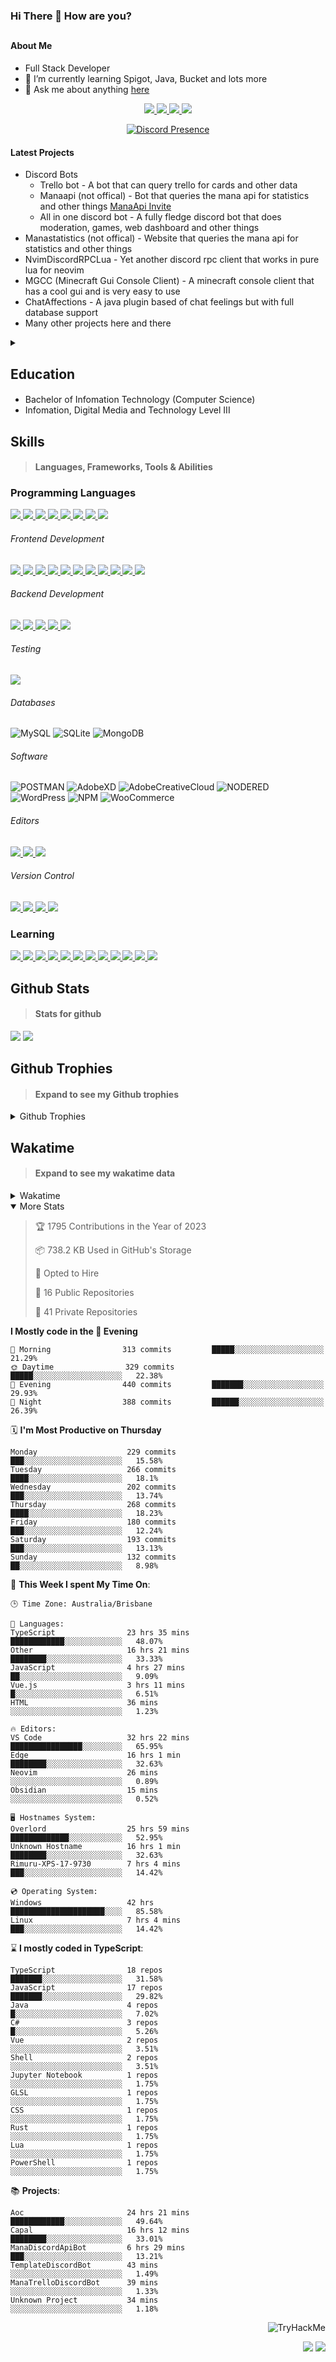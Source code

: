 ### Hi There 👋 How are you?

## <h4>About Me</h4>

- Full Stack Developer
- 🌱 I’m currently learning Spigot, Java, Bucket and lots more
- 💬 Ask me about anything [here](https://github.com/nick22985/nick22985/issues)

<p align="center">
	<a href="https://discordapp.com/users/221602145462386688">
		<img src="https://img.shields.io/badge/Discord-5865F2.svg?&style=for-the-badge&logo=Discord&logoColor=white"/>
	</a>
	<a href="https://www.youtube.com/channel/UChZvyaTJSq0PweGmTpjPjRw">
		<img src="https://img.shields.io/badge/YouTube-FF0000.svg?&style=for-the-badge&logo=YouTube&logoColor=white"/>
	</a>
	<a href="https://twitter.com/nick22985">
		<img src="https://img.shields.io/badge/Twitter-1DA1F2.svg?&style=for-the-badge&logo=Twitter&logoColor=white"/>
	</a>
	<a href="https://www.npmjs.com/~nick22985">
		<img src="https://img.shields.io/badge/npm-CB3837.svg?&style=for-the-badge&logo=NPM&logoColor=white"/>
	</a>
</p>

<p align="center">
	<a href="https://discord.com/users/221602145462386688" target="_blank" rel="nofollow">
		<img src="https://lanyard-profile-readme.vercel.app/api/221602145462386688?hideStatus=true&animated=true&hideDiscrim=true" alt="Discord Presence" align="center">
	</a>
</p>

#### Latest Projects

- Discord Bots
	- Trello bot - A bot that can query trello for cards and other data
	- Manaapi (not offical) - Bot that queries the mana api for statistics and other things [ManaApi Invite](https://discord.com/api/oauth2/authorize?client_id=701852927035310171&permissions=0&scope=bot%20applications.commands)
	- All in one discord bot - A fully fledge discord bot that does moderation, games, web dashboard and other things 
- Manastatistics (not offical) - Website that queries the mana api for statistics and other things
- NvimDiscordRPCLua - Yet another discord rpc client that works in pure lua for neovim 
- MGCC (Minecraft Gui Console Client) - A minecraft console client that has a cool gui and is very easy to use
- ChatAffections - A java plugin based of chat feelings but with full database support
- Many other projects here and there

<details>
	<summary></summary>
<p>Yes the names suck I have yet to come up with some cool names</p>
</details>


<h2>Education</h2>

> #### 
- Bachelor of Infomation Technology (Computer Science)
- Infomation, Digital Media and Technology Level III




<h2>Skills</h2>

> #### Languages, Frameworks, Tools & Abilities

<h3>Programming Languages</h3>
<a href="">
	<img src="https://img.shields.io/badge/JavaScript-323330.svg?&style=flat-square&logo=javascript&logoColor=%23F7DF1E"/>
</a>
<a href="">
	<img src="https://img.shields.io/badge/TYPESCRIPT-%23007ACC.svg?&style=flat-square&logo=typescript&logoColor=white"/>
</a>
<a href="">
	<img src="https://img.shields.io/badge/PYTHON-3776AB.svg?&style=flat-square&logo=python&logoColor=white"/>
</a>
<a href="">
	<img src="https://img.shields.io/badge/C-3776AB.svg?&style=flat-square&logo=C&logoColor=white"/>
</a>
<a href="">
	<img src="https://img.shields.io/badge/C%23-239120.svg?&style=flat-square&logo=C-Sharp&logoColor=white"/>
</a>
<a href="">
	<img src="https://img.shields.io/badge/.Net-512BD4.svg?&style=flat-square&logo=.NET&logoColor=white"/>
</a>
<a href="">
	<img src="https://img.shields.io/badge/JQUERY-0769AD.svg?&style=flat-square&logo=jquery&logoColor=white"/>
</a>	
<a href="">
	<img src="https://img.shields.io/badge/OpenJDK-5585A3?style=flat-square&logo=OpenJDK&logoColor=white"/>
</a>

<h6> Frontend Development </h6>
<a href="">
	<img src="https://img.shields.io/badge/React-61DAFB?style=flat-square&logo=react&logoColor=white"/>
</a>
<a href="">
	<img src="https://img.shields.io/badge/CSS3-%231572B6.svg?&style=flat-square&logo=css3&logoColor=white"/>
</a>
<a href="">
	<img src="https://img.shields.io/badge/HTML5-E34F26.svg?&style=flat-square&logo=html5&logoColor=white"/>
</a>
<a href="">
	<img src="https://img.shields.io/badge/Blazor-512BD4.svg?&style=flat-square&logo=Blazor&logoColor=white"/>
</a>
<a href="">
	<img src="https://img.shields.io/badge/Tailwind-06B6D4.svg?&style=flat-square&logo=tailwindcss&logoColor=white"/>
</a>
<a href="">
	<img src="https://img.shields.io/badge/Vue.js-4FC08D?style=flat-square&logo=Vue.js&logoColor=white"/>
</a>
<a href="">
	<img src="https://img.shields.io/badge/Vuetify-1867C0?style=flat-square&logo=vuetify"/>
</a>
<a href="">
	<img src="https://img.shields.io/badge/Bootstrap-7952B3?style=flat-square&logo=bootstrap&logoColor=white"/>
</a>
<a href="">
	<img src="https://img.shields.io/badge/Nextjs-000000?style=flat-square&logo=next.js&logoColor=white"/>
</a>
<a href="">
	<img src="https://img.shields.io/badge/Electron-47848F?style=flat-square&logo=electron&logoColor=white"/>
</a>
<a href="">
	<img src="https://img.shields.io/badge/Headless UI-47848F?style=flat-square&logo=headlessui&logoColor=white"/>
</a>

<h6> Backend Development </h6>
<a href="">
	<img src="https://img.shields.io/badge/NODEJS-339933.svg?&style=flat-square&logo=node.js&logoColor=white"/>
</a>
<a href="">
	<img src="https://img.shields.io/badge/NGINX-269539.svg?&style=flat-square&logo=nginx&logoColor=white"/>
</a>
<a href="">
	<img src="https://img.shields.io/badge/GRAPHQL-E10098.svg?&style=flat-square&logo=graphql&logoColor=white"/>
</a>
<a href="">
	<img src="https://img.shields.io/badge/express-000000?style=flat-square&logo=express&logoColor=white"/>
</a>
<a href="">
	<img src="https://img.shields.io/badge/NestJs-E0234E?style=flat-square&logo=nestjs&logoColor=white"/>
</a>

<h6>Testing</h6>
<a href="">
	<img src="https://img.shields.io/badge/cypress-17202C?style=flat-square&logo=cypress&logoColor=white"/>
</a>

<h6> Databases </h6>

![MySQL](https://img.shields.io/badge/MySQL-4479A1.svg?&style=flat-square&logo=mysql&logoColor=white)
![SQLite](https://img.shields.io/badge/SQLite-003B57.svg?&style=flat-square&logo=sqlite&logoColor=white)
![MongoDB](https://img.shields.io/badge/MONGODB-47A248.svg?&style=flat-square&logo=mongodb&logoColor=white)

<h6>Software</h6>

![POSTMAN](https://img.shields.io/badge/Postman-FF6C37.svg?&style=flat-square&logo=postman&logoColor=white)
![AdobeXD](https://img.shields.io/badge/Adobe%20XD-FF61F6.svg?&style=flat-square&logo=Adobe-XD&logoColor=black)
![AdobeCreativeCloud](https://img.shields.io/badge/Adobe%20Creative%20Cloud-DA1F26.svg?&style=flat-square&logo=Adobe-Creative-Cloud&logoColor=white)
![NODERED](https://img.shields.io/badge/node%20red-8F0000.svg?&style=flat-square&logo=node-red&logoColor=white)
![WordPress](https://img.shields.io/badge/Wordpress-21759B.svg?&style=flat-square&logo=wordpress&logoColor=white)
![NPM](https://img.shields.io/badge/npm-CB3837.svg?&style=flat-square&logo=npm&logoColor=white)
![WooCommerce](https://img.shields.io/badge/WooCommerce-96588A.svg?&style=flat-square&logo=WooCommerce&logoColor=white)

<h6> Editors </h6>
<a href="">
	<img src="https://img.shields.io/badge/VSCODE-007ACC.svg?&style=flat-square&logo=visual-studio-code"/>
</a>
<a href="">
	<img src="https://img.shields.io/badge/Visual%20Studio-5C2D91.svg?&style=flat-square&logo=visual-studio"/>
</a>
<a href="">
	<img src="https://img.shields.io/badge/INTELLIJ-000000.svg?&style=flat-square&logo=intellij-idea"/>
</a>

<h6>Version Control</h6>
<a href="">
	<img src="https://img.shields.io/badge/GITHUB-%23121011.svg?&style=flat-square&logo=github&logoColor=white"/>
</a>
<a href="">
	<img src="https://img.shields.io/badge/GITLAB-%23181717.svg?&style=flat-square&logo=gitlab&logoColor=white"/>
</a>
<a href="">
	<img src="https://img.shields.io/badge/GIT-%23F05033.svg?&style=flat-square&logo=git&logoColor=white"/>
</a>
<a href="">
	<img src="https://img.shields.io/badge/-BitBucket-darkblue?style=flat-square&logo=bitbucket"/>
</a>

<!-- <br><br><br><br>

![MicrosoftAzure](https://img.shields.io/badge/Microsoft%20Azure-232F7E?style=flat-square&logo=microsoft-azure)
![GoogleCloud](https://img.shields.io/badge/Google%20Cloud-black?style=flat-square&logo=google-cloud)
![DigitalOcean](https://img.shields.io/badge/-Digital%20Ocean-darkblue?style=flat-square&logo=digitalocean)
![Heroku](https://img.shields.io/badge/-Heroku-430098?style=flat-square&logo=heroku)
![RaspberryPi](https://img.shields.io/badge/-Raspberry%20Pi-C51A4A?style=flat-square&logo=Raspberry-Pi)
![LINUX](https://img.shields.io/badge/LINUX-FCC624?style=flat-square-square&logo=linux&logoColor=black) -->


<h3>Learning</h3>
<a href="">
	<img src="https://img.shields.io/badge/GITHUB%20ACTIONS-2088FF.svg?&style=flat-square&logo=github-actions&logoColor=white"/>
</a>	

<a href="">
	<img src="https://img.shields.io/badge/PHP-777BB4.svg?&style=flat-square&logo=php&logoColor=white"/>
</a>		
<a href="">
	<img src="https://img.shields.io/badge/DOCKER-2496ED.svg?&style=flat-square&logo=docker&logoColor=white"/>
</a>		
<a href="">
	<img src="https://img.shields.io/badge/webpack-8DD6F9?style=flat-square&logo=webpack&logoColor=white"/>
</a>
<a href="">
	<img src="https://img.shields.io/badge/redis-DC382D?style=flat-square&logo=redis&logoColor=white"/>
</a>
<a href="">
	<img src="https://img.shields.io/badge/neovim-57A143?style=flat-square&logo=neovim&logoColor=white"/>
</a>
<a href="">
	<img src="https://img.shields.io/badge/Angular-DD0031?style=flat-square&logo=angular&logoColor=white"/>
</a>
<a href="">
	<img src="https://img.shields.io/badge/NGINX-009639?style=flat-square&logo=nginx&logoColor=white"/>
</a>
<a href="">
	<img src="https://img.shields.io/badge/PlanetScale-000000?style=flat-square&logo=planetscale&logoColor=white"/>
</a>
<a href="">
	<img src="https://img.shields.io/badge/PostgreSQL-4169E1?style=flat-square&logo=postgresql&logoColor=white"/>
</a>
<a href="">
	<img src="https://img.shields.io/badge/lua-2C2D72?style=flat-square&logo=lua&logoColor=white"/>
</a>
<a href="">
	<img src="https://img.shields.io/badge/Rust-000000?style=flat-square&logo=rust&logoColor=white"/>
</a>

## Github Stats
> #### Stats for github
<img src="https://github-readme-stats.vercel.app/api?username=nick22985&count_private=true&show_icons=true&theme=github_dark"></img>
<img src="https://streak-stats.demolab.com/?user=Nick22985&theme=dark&hide_border=true"></img>

## Github Trophies
> #### Expand to see my Github trophies 
<details>
  <summary> 
    Github Trophies
  </summary>
  <p>
    <img src="https://github-profile-trophy.vercel.app/?username=nick22985&theme=algolia&column=4">
  </p>
  </details>
  
## Wakatime
> #### Expand to see my wakatime data
<details>
  <summary> 
   Wakatime
  </summary>
  <p>
	<img src="https://wakatime.com/share/@nick22985/e7a14e07-4d82-4eb2-a5eb-1c3cef708fe7.svg" height="400" width="600"></img>
	<img src="https://wakatime.com/share/@nick22985/ed1a7d86-01e3-4cf7-bd62-356413a3e91c.svg" height="400" width="600"></img>
</p>
 </details>

<details open="true">
<summary>More Stats</summary>

<!--START_SECTION:devStats-->
> 🏆 1795 Contributions in the Year of 2023
>
> 📦 738.2 KB Used in GitHub's Storage
>
> 💼 Opted to Hire
>
> 📖 16 Public Repositories
>
> 🔐 41 Private Repositories

**I Mostly code in the 🌆 Evening**
```text
🌅 Morning                313 commits         █████░░░░░░░░░░░░░░░░░░░░   21.29%
🌞 Daytime                329 commits         █████░░░░░░░░░░░░░░░░░░░░   22.38%
🌆 Evening                440 commits         ███████░░░░░░░░░░░░░░░░░░   29.93%
🌙 Night                  388 commits         ██████░░░░░░░░░░░░░░░░░░░   26.39%
```
🗓️ **I'm Most Productive on Thursday**
```text
Monday                    229 commits         ███░░░░░░░░░░░░░░░░░░░░░░   15.58%
Tuesday                   266 commits         ████░░░░░░░░░░░░░░░░░░░░░   18.1%
Wednesday                 202 commits         ███░░░░░░░░░░░░░░░░░░░░░░   13.74%
Thursday                  268 commits         ████░░░░░░░░░░░░░░░░░░░░░   18.23%
Friday                    180 commits         ███░░░░░░░░░░░░░░░░░░░░░░   12.24%
Saturday                  193 commits         ███░░░░░░░░░░░░░░░░░░░░░░   13.13%
Sunday                    132 commits         ██░░░░░░░░░░░░░░░░░░░░░░░   8.98%
```
🚀 **This Week I spent My Time On**:
```text
🕒 Time Zone: Australia/Brisbane

💬 Languages:
TypeScript                23 hrs 35 mins      ████████████░░░░░░░░░░░░░   48.07%
Other                     16 hrs 21 mins      ████████░░░░░░░░░░░░░░░░░   33.33%
JavaScript                4 hrs 27 mins       ██░░░░░░░░░░░░░░░░░░░░░░░   9.09%
Vue.js                    3 hrs 11 mins       █░░░░░░░░░░░░░░░░░░░░░░░░   6.51%
HTML                      36 mins             ░░░░░░░░░░░░░░░░░░░░░░░░░   1.23%

🔥 Editors:
VS Code                   32 hrs 22 mins      ████████████████░░░░░░░░░   65.95%
Edge                      16 hrs 1 min        ████████░░░░░░░░░░░░░░░░░   32.63%
Neovim                    26 mins             ░░░░░░░░░░░░░░░░░░░░░░░░░   0.89%
Obsidian                  15 mins             ░░░░░░░░░░░░░░░░░░░░░░░░░   0.52%

🖥️ Hostnames System:
Overlord                  25 hrs 59 mins      █████████████░░░░░░░░░░░░   52.95%
Unknown Hostname          16 hrs 1 min        ████████░░░░░░░░░░░░░░░░░   32.63%
Rimuru-XPS-17-9730        7 hrs 4 mins        ███░░░░░░░░░░░░░░░░░░░░░░   14.42%

💿 Operating System:
Windows                   42 hrs              █████████████████████░░░░   85.58%
Linux                     7 hrs 4 mins        ███░░░░░░░░░░░░░░░░░░░░░░   14.42%
```
⌛ **I mostly coded in TypeScript**:
```text
TypeScript                18 repos            ███████░░░░░░░░░░░░░░░░░░   31.58%
JavaScript                17 repos            ███████░░░░░░░░░░░░░░░░░░   29.82%
Java                      4 repos             █░░░░░░░░░░░░░░░░░░░░░░░░   7.02%
C#                        3 repos             █░░░░░░░░░░░░░░░░░░░░░░░░   5.26%
Vue                       2 repos             ░░░░░░░░░░░░░░░░░░░░░░░░░   3.51%
Shell                     2 repos             ░░░░░░░░░░░░░░░░░░░░░░░░░   3.51%
Jupyter Notebook          1 repos             ░░░░░░░░░░░░░░░░░░░░░░░░░   1.75%
GLSL                      1 repos             ░░░░░░░░░░░░░░░░░░░░░░░░░   1.75%
CSS                       1 repos             ░░░░░░░░░░░░░░░░░░░░░░░░░   1.75%
Rust                      1 repos             ░░░░░░░░░░░░░░░░░░░░░░░░░   1.75%
Lua                       1 repos             ░░░░░░░░░░░░░░░░░░░░░░░░░   1.75%
PowerShell                1 repos             ░░░░░░░░░░░░░░░░░░░░░░░░░   1.75%
```
📚 **Projects**:
```text
Aoc                       24 hrs 21 mins      ████████████░░░░░░░░░░░░░   49.64%
Capal                     16 hrs 12 mins      ████████░░░░░░░░░░░░░░░░░   33.01%
ManaDiscordApiBot         6 hrs 29 mins       ███░░░░░░░░░░░░░░░░░░░░░░   13.21%
TemplateDiscordBot        43 mins             ░░░░░░░░░░░░░░░░░░░░░░░░░   1.49%
ManaTrelloDiscordBot      39 mins             ░░░░░░░░░░░░░░░░░░░░░░░░░   1.33%
Unknown Project           34 mins             ░░░░░░░░░░░░░░░░░░░░░░░░░   1.18%
```
<!--END_SECTION:devStats-->
</details>
<p align="right">
    <img src="https://tryhackme-badges.s3.amazonaws.com/nick22985.png" alt="TryHackMe">
</p>
<p align="right">
    <img src="https://www.codewars.com/users/nick22985/badges/micro"/>
    <img src="https://wakatime.com/badge/user/06ef56ec-e763-432c-a1cc-83e10de5b5a3.svg"/>
</p>
